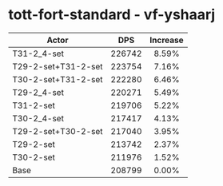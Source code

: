 # tott-fort-standard - vf-yshaarj
| Actor | DPS | Increase |
|---|:---:|:---:|
|T31-2_4-set|226742|8.59%|
|T29-2-set+T31-2-set|223754|7.16%|
|T30-2-set+T31-2-set|222280|6.46%|
|T29-2_4-set|220271|5.49%|
|T31-2-set|219706|5.22%|
|T30-2_4-set|217417|4.13%|
|T29-2-set+T30-2-set|217040|3.95%|
|T29-2-set|213742|2.37%|
|T30-2-set|211976|1.52%|
|Base|208799|0.00%|
